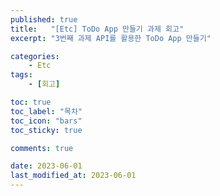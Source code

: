 ```yaml
---
published: true
title:   "[Etc] ToDo App 만들기 과제 회고"
excerpt: "3번째 과제 API를 활용한 ToDo App 만들기"

categories:
    - Etc
tags:
    - [회고]

toc: true
toc_label: "목차"
toc_icon: "bars"
toc_sticky: true

comments: true

date: 2023-06-01
last_modified_at: 2023-06-01
---
```

<br>